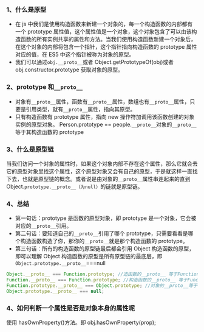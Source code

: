### 1、什么是原型

- 在 js 中我们是使用构造函数来新建一个对象的，每一个构造函数的内部都有一个 prototype 属性值，这个属性值是一个对象，这个对象包含了可以由该构造函数的所有实例共享的属性和方法。当我们使用构造函数新建一个对象后，在这个对象的内部将包含一个指针，这个指针指向构造函数的 prototype 属性对应的值，在 ES5 中这个指针被称为对象的原型。
- 我们可以通过`obj.__proto__`或者 Object.getPrototypeOf(obj)或者 obj.constructor.prototype 获取对象的原型。

### 2、prototype 和`__proto__`

- 对象有`__proto__`属性，函数有`__proto__`属性，数组也有`__proto__`属性，只要是引用类型，就有`__proto__`属性，指向其原型。
- 只有构造函数有 prototype 属性，指向 new 操作符加调用该函数创建的对象实例的原型对象。 Person.prototype == people.`__proto__`对象的`__proto__`等于其构造函数的 prototype

### 3、什么是原型链

当我们访问一个对象的属性时，如果这个对象内部不存在这个属性，那么它就会去它的原型对象里找这个属性，这个原型对象又会有自己的原型，于是就这样一直找下去，也就是原型链的概念。或者说是由对象的`__proto__`属性串连起来的直到 Object.`prototype.__proto__（为null）`的链就是原型链。

### 4、总结

- 第一句话：prototype 是函数的原型对象，即 prototype 是一个对象，它会被对应的`__proto__`引用。
- 第二句话：要知道自己的`__proto__`引用了哪个 prototype，只需要看看是哪个构造函数构造了你，那你的`__proto__`就是那个构造函数的 prototype。
- 第三句话：所有的构造函数的原型链最后都会引用 Object 构造函数的原型，即可以理解 Object 构造函数的原型是所有原型链的最底层，即 `Object.prototype.__proto__`===null

```js
Object.__proto__ === Function.prototype; //造函数的__proto__ 等于Function的prototype
Function.__proto__ === Function.prototype; //构造函数的__proto__ 等于Function的prototype
Function.prototype.__proto__ === Object.prototype; //对象的__proto__等于Object的prototype
Object.prototype.__proto__ === null;
```

### 4、如何判断一个属性是否是对象本身的属性呢

使用 hasOwnProperty()方法。即 obj.hasOwnProperty(prop);
